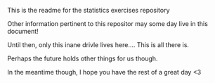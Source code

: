 This is the readme for the statistics exercises repository

Other information pertinent to this repositor may some day live in this document!

Until then, only this inane drivle lives here.... This is all there is.

Perhaps the future holds other things for us though.

In the meantime though, I hope you have the rest of a great day <3
